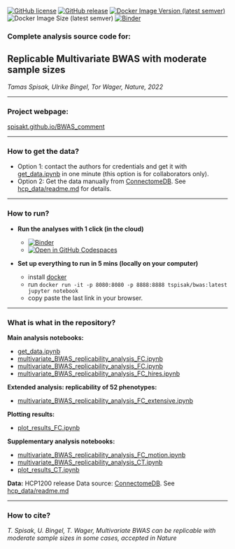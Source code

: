 
[![GitHub license](https://img.shields.io/github/license/spisakt/bwas_comment.svg)](https://github.com/spisakt/bwas_comment/blob/master/LICENSE)
[![GitHub release](https://img.shields.io/github/release/spisakt/bwas_comment.svg)](https://github.com/spisakt/bwas_comment/releases/)
[![Docker Image Version (latest semver)](https://img.shields.io/docker/v/pnilab/bwasrep?color=blue&label=pnilab%2Fbwasrep%3A&logo=docker&sort=semver)](https://hub.docker.com/repository/docker/pnilab/bwasrep)
![Docker Image Size (latest semver)](https://img.shields.io/docker/image-size/pnilab/bwasrep?label=%20pnilab%2Fbwasrep&logo=docker&sort=semver)
[![Binder](https://mybinder.org/badge_logo.svg)](https://mybinder.org/v2/gh/spisakt/BWAS_comment/HEAD)

### Complete analysis source code for:

## Replicable Multivariate BWAS with moderate sample sizes

*Tamas Spisak, Ulrike Bingel, Tor Wager, Nature, 2022*

-------------------

### **Project webpage:**
[spisakt.github.io/BWAS_comment](https://spisakt.github.io/BWAS_comment)

-------------------

### **How to get the data?**
- Option 1: contact the authors for credentials and get it with [get_data.ipynb](https://github.com/spisakt/BWAS_comment/blob/master/get_data.ipynb) in one minute (this option is for collaborators only).
- Option 2: Get the data manually from  [ConnectomeDB](https://db.humanconnectome.org). See [hcp_data/readme.md](https://github.com/spisakt/BWAS_comment/blob/master/hcp_data/readme.md) for details.

-------------------

### How to run?

- **Run the analyses with 1 click (in the cloud)**
  - [![Binder](https://mybinder.org/badge_logo.svg)](https://mybinder.org/v2/gh/spisakt/BWAS_comment/HEAD)
  - [![Open in GitHub Codespaces](https://github.com/codespaces/badge.svg)](https://github.com/codespaces/new?hide_repo_select=true&ref=master&repo=471481129) 

- **Set up everything to run in 5 mins (locally on your computer)**
  - install [docker](https://www.docker.com/)
  - run `docker run -it -p 8080:8080 -p 8888:8888 tspisak/bwas:latest jupyter notebook`
  - copy paste the last link in your browser.

-------------------

### What is what in the repository?

**Main analysis notebooks:** 
- [get_data.ipynb](https://github.com/spisakt/BWAS_comment/blob/master/get_data.ipynb)
- [multivariate_BWAS_replicability_analysis_FC.ipynb](https://github.com/spisakt/BWAS_comment/blob/master/multivariate_BWAS_replicability_analysis_FC.ipynb)
- [multivariate_BWAS_replicability_analysis_FC.ipynb](https://github.com/spisakt/BWAS_comment/blob/master/multivariate_BWAS_replicability_analysis_FC.ipynb)
- [multivariate_BWAS_replicability_analysis_FC_hires.ipynb](https://github.com/spisakt/BWAS_comment/blob/master/multivariate_BWAS_replicability_analysis_FC_hires.ipynb)

**Extended analysis: replicability of 52 phenotypes:**
- [multivariate_BWAS_replicability_analysis_FC_extensive.ipynb](https://github.com/spisakt/BWAS_comment/blob/master/multivariate_BWAS_replicability_analysis_FC_extensive.ipynb)

**Plotting results:**
- [plot_results_FC.ipynb](https://github.com/spisakt/BWAS_comment/blob/master/plot_results_FC.ipynb)



**Supplementary analysis notebooks:** 
- [multivariate_BWAS_replicability_analysis_FC_motion.ipynb](https://github.com/spisakt/BWAS_comment/blob/master/multivariate_BWAS_replicability_analysis_FC_motion.ipynb)
- [multivariate_BWAS_replicability_analysis_CT.ipynb](https://github.com/spisakt/BWAS_comment/blob/master/multivariate_BWAS_replicability_analysis_CT.ipynb)
- [plot_results_CT.ipynb](https://github.com/spisakt/BWAS_comment/blob/master/plot_results_CT.ipynb)

**Data:** HCP1200 release
Data source: [ConnectomeDB](https://db.humanconnectome.org).
See [hcp_data/readme.md](https://github.com/spisakt/BWAS_comment/blob/master/hcp_data/readme.md)

-------------------

### How to cite?

*T. Spisak, U. Bingel, T. Wager, Multivariate BWAS can be replicable with moderate sample sizes in some cases, accepted in Nature*

